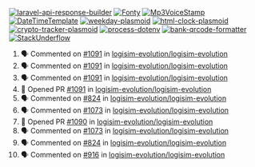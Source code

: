 [![laravel-api-response-builder](https://github-readme-stats.vercel.app/api/pin/?username=MarcinOrlowski&repo=laravel-api-response-builder&theme=default&hide_border=true&title_color=87c9c3&text_color=62696d&icon_color=636a6d&bg_color=30393e)](https://github.com/MarcinOrlowski/laravel-api-response-builder)
[![Fonty](https://github-readme-stats.vercel.app/api/pin/?username=MarcinOrlowski&repo=Fonty&theme=default&hide_border=true&title_color=87c9c3&text_color=62696d&icon_color=636a6d&bg_color=30393e)](https://github.com/MarcinOrlowski/Fonty)
[![Mp3VoiceStamp](https://github-readme-stats.vercel.app/api/pin/?username=MarcinOrlowski&repo=Mp3VoiceStamp&theme=default&hide_border=true&title_color=87c9c3&text_color=62696d&icon_color=636a6d&bg_color=30393e)](https://github.com/MarcinOrlowski/Mp3VoiceStamp)
[![DateTimeTemplate](https://github-readme-stats.vercel.app/api/pin/?username=MarcinOrlowski&repo=DateTimeTemplate&theme=default&hide_border=true&title_color=87c9c3&text_color=62696d&icon_color=636a6d&bg_color=30393e)](https://github.com/MarcinOrlowski/DateTimeTemplate)
[![weekday-plasmoid](https://github-readme-stats.vercel.app/api/pin/?username=MarcinOrlowski&repo=weekday-plasmoid&theme=default&hide_border=true&title_color=87c9c3&text_color=62696d&icon_color=636a6d&bg_color=30393e)](https://github.com/MarcinOrlowski/weekday-plasmoid)
[![html-clock-plasmoid](https://github-readme-stats.vercel.app/api/pin/?username=MarcinOrlowski&repo=html-clock-plasmoid&theme=default&hide_border=true&title_color=87c9c3&text_color=62696d&icon_color=636a6d&bg_color=30393e)](https://github.com/MarcinOrlowski/html-clock-plasmoid)
[![crypto-tracker-plasmoid](https://github-readme-stats.vercel.app/api/pin/?username=MarcinOrlowski&repo=crypto-tracker-plasmoid&theme=default&hide_border=true&title_color=87c9c3&text_color=62696d&icon_color=636a6d&bg_color=30393e)](https://github.com/MarcinOrlowski/crypto-tracker-plasmoid)
[![process-dotenv](https://github-readme-stats.vercel.app/api/pin/?username=MarcinOrlowski&repo=process-dotenv&theme=default&hide_border=true&title_color=87c9c3&text_color=62696d&icon_color=636a6d&bg_color=30393e)](https://github.com/MarcinOrlowski/process-dotenv)
[![bank-qrcode-formatter](https://github-readme-stats.vercel.app/api/pin/?username=MarcinOrlowski&repo=bank-qrcode-formatter&theme=default&hide_border=true&title_color=87c9c3&text_color=62696d&icon_color=636a6d&bg_color=30393e)](https://github.com/MarcinOrlowski/bank-qrcode-formatter)
[![StackUnderflow](https://github-readme-stats.vercel.app/api/pin/?username=MarcinOrlowski&repo=StackUnderflow&theme=default&hide_border=true&title_color=87c9c3&text_color=62696d&icon_color=636a6d&bg_color=30393e)](https://github.com/MarcinOrlowski/StackUnderflow)

<!--START_SECTION:activity-->
1. 🗣 Commented on [#1091](https://github.com/logisim-evolution/logisim-evolution/issues/1091) in [logisim-evolution/logisim-evolution](https://github.com/logisim-evolution/logisim-evolution)
2. 🗣 Commented on [#1091](https://github.com/logisim-evolution/logisim-evolution/issues/1091) in [logisim-evolution/logisim-evolution](https://github.com/logisim-evolution/logisim-evolution)
3. 🗣 Commented on [#1091](https://github.com/logisim-evolution/logisim-evolution/issues/1091) in [logisim-evolution/logisim-evolution](https://github.com/logisim-evolution/logisim-evolution)
4. 💪 Opened PR [#1091](https://github.com/logisim-evolution/logisim-evolution/pull/1091) in [logisim-evolution/logisim-evolution](https://github.com/logisim-evolution/logisim-evolution)
5. 🗣 Commented on [#824](https://github.com/logisim-evolution/logisim-evolution/issues/824) in [logisim-evolution/logisim-evolution](https://github.com/logisim-evolution/logisim-evolution)
6. 🗣 Commented on [#1073](https://github.com/logisim-evolution/logisim-evolution/issues/1073) in [logisim-evolution/logisim-evolution](https://github.com/logisim-evolution/logisim-evolution)
7. 💪 Opened PR [#1090](https://github.com/logisim-evolution/logisim-evolution/pull/1090) in [logisim-evolution/logisim-evolution](https://github.com/logisim-evolution/logisim-evolution)
8. 🗣 Commented on [#1073](https://github.com/logisim-evolution/logisim-evolution/issues/1073) in [logisim-evolution/logisim-evolution](https://github.com/logisim-evolution/logisim-evolution)
9. 🗣 Commented on [#824](https://github.com/logisim-evolution/logisim-evolution/issues/824) in [logisim-evolution/logisim-evolution](https://github.com/logisim-evolution/logisim-evolution)
10. 🗣 Commented on [#916](https://github.com/logisim-evolution/logisim-evolution/issues/916) in [logisim-evolution/logisim-evolution](https://github.com/logisim-evolution/logisim-evolution)
<!--END_SECTION:activity-->
